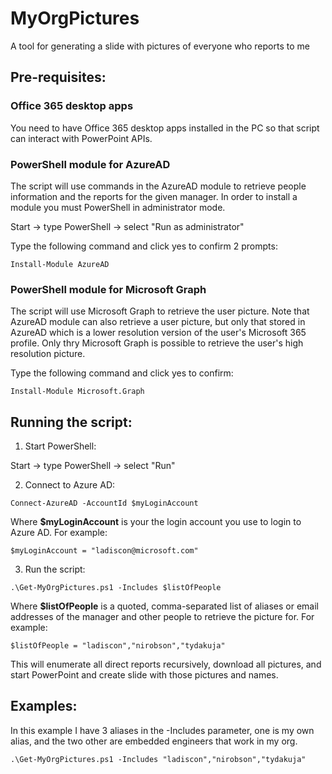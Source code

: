 # MyOrgPictures
A tool for generating a slide with pictures of everyone who reports to me

## Pre-requisites:

### Office 365 desktop apps

You need to have Office 365 desktop apps installed in the PC so that script can interact with PowerPoint APIs.

### PowerShell module for AzureAD

The script will use commands in the AzureAD module to retrieve people information and the reports for the given manager.
In order to install a module you must PowerShell in administrator mode.

Start -> type PowerShell -> select "Run as administrator"

Type the following command and click yes to confirm 2 prompts:
```
Install-Module AzureAD
```

### PowerShell module for Microsoft Graph

The script will use Microsoft Graph to retrieve the user picture. Note that AzureAD module can also retrieve a user picture, but only that stored in AzureAD which is a lower resolution version of the user's Microsoft 365 profile. Only thry Microsoft Graph is possible to retrieve the user's high resolution picture.

Type the following command and click yes to confirm:
```
Install-Module Microsoft.Graph
```

## Running the script:

1. Start PowerShell:

Start -> type PowerShell -> select "Run"

2. Connect to Azure AD:

```
Connect-AzureAD -AccountId $myLoginAccount
```
Where **$myLoginAccount** is your the login account you use to login to Azure AD. For example:

```
$myLoginAccount = "ladiscon@microsoft.com"
```

3. Run the script:

```
.\Get-MyOrgPictures.ps1 -Includes $listOfPeople
```
Where **$listOfPeople** is a quoted, comma-separated list of aliases or email addresses of the manager and other people to retrieve the picture for. For example:

```
$listOfPeople = "ladiscon","nirobson","tydakuja"
```

This will enumerate all direct reports recursively, download all pictures, and start PowerPoint and create slide with those pictures and names.

## Examples:

In this example I have 3 aliases in the -Includes parameter, one is my own alias, and the two other are embedded engineers that work in my org.

```
.\Get-MyOrgPictures.ps1 -Includes "ladiscon","nirobson","tydakuja"
```
